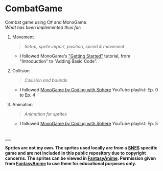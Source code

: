 # CombatGame
Combat game using C# and MonoGame.
<br>
*What has been implemented thus far:*

1. Movement
    > *Setup, sprite import, position, speed & movement*

    - I followed MonoGame's ["Getting Started"](https://docs.monogame.net/articles/getting_started/) tutorial, from "Introduction" to "Adding Basic Code".

2. Collision
    > *Collision and bounds*

    - I followed [MonoGame by Coding with Sphere](https://www.youtube.com/watch?v=it_vSf80sSk&list=PLvN4CrYN-8i4MhiXQMajViJoC5udFfNfA&index=1) YouTube playlist: Ep. 0 to Ep. 4

3. Animation
    > *Animation for sprites*

    - I followed [MonoGame by Coding with Sphere](https://www.youtube.com/watch?v=it_vSf80sSk&list=PLvN4CrYN-8i4MhiXQMajViJoC5udFfNfA&index=1) YouTube playlist: Ep. 5


<br>
___

**Sprites are not my own. The sprites used locally are from a [SNES](https://www.nintendo.com/en-ca/) specific game and are not included in this public repository due to copyright concerns. The sprites can be viewed in [FantasyAnime](https://fantasyanime.com/). Permission given from [FantasyAnime](https://fantasyanime.com/) to use them for educational purposes only.**